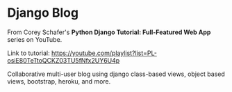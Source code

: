 # Django Blog

From Corey Schafer's **Python Django Tutorial: Full-Featured Web App** series on YouTube.

Link to tutorial: https://youtube.com/playlist?list=PL-osiE80TeTtoQCKZ03TU5fNfx2UY6U4p

Collaborative multi-user blog using django class-based views, object based views, bootstrap, heroku, and more.
